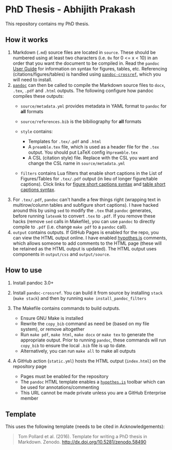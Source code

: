 # PhD Thesis - Abhijith Prakash

This repository contains my PhD thesis.

## How it works

1. Markdown (`.md`) source files are located in `source`. These should be numbered using at least two characters (i.e. `0x` for 0 <= x < 10) in an order that you want the document to be compiled in. Read the `pandoc` [User Guide](https://pandoc.org/MANUAL.html) for information on syntax for figures, tables, etc. Referencing (citations/figures/tables) is handled using [`pandoc-crossref`](https://lierdakil.github.io/pandoc-crossref/), which you will need to install.
2.  [`pandoc`](https://pandoc.org/) can then be called to compile the Markdown source files to `docx`, `.tex`, `.pdf` and `.html` outputs. The following configure how pandoc compiles these outputs:
    - `source/metadata.yml` provides metadata in YAML format to `pandoc` for **all** formats
    - `source/references.bib` is the bibiliography for **all** formats
    - `style` contains:
      - Templates for `.tex/.pdf` and `.html`
      - A `preamble.tex` file, which is used as a header file for the `.tex` output. You should put LaTeX config in`preamble.tex`
      - A CSL (citation style) file. Replace with the CSL you want and change the CSL name in `source/metadata.yml`
                    
    - `filters` contains Lua filters that enable short captions in the List of Figures/Tables for `.tex/.pdf` output (in lieu of longer figure/table captions). Click links for [figure short captions syntax](https://github.com/pandoc/lua-filters/tree/master/short-captions) and [table short captions syntax](https://github.com/pandoc/lua-filters/tree/master/table-short-captions).
3. For `.tex/.pdf`, `pandoc` can't handle a few things right (wrapping text in multirow/column tables and subfigure short captions). I have hacked around this by using `sed` to modify the `.tex` that `pandoc` generates, before running `latexmk` to convert `.tex` to `.pdf`. If you remove these hacks (remove `sed` calls in Makefile), you can use `pandoc` to directly compile to `.pdf` (i.e. change `make pdf` to a `pandoc` call).
4. `output` contains outputs. If GitHub Pages is enabled for the repo, you can view the HTML output online. I have enabled [hypothes.is](https://web.hypothes.is/) comments, which allows someone to add comments to the HTML page (these will be retained as the HTML output is updated). The HTML output uses components in `output/css` and `output/source`.

## How to use

1. Install pandoc 3.0+
2. Install `pandoc-crossref`. You can build it from source by installing `stack` (`make stack`) and then by running `make install_pandoc_filters`
3. The Makefile contains commands to build outputs.
    - Ensure GNU Make is installed
    - Rewrite the `copy_bib` command as need be (based on my file system), or remove altogether
    - Run `make pdf`, `make html`, `make docx` or `make tex` to generate the appropriate output. Prior to running `pandoc`, these commands will run `copy_bib` to ensure the local `.bib` file is up to date.
    - Alternatively, you can run `make all` to make all outputs

4. A GitHub action (`static.yml`) hosts the HTML output (`index.html`) on the repository page
    - Pages must be enabled for the repository
    - The `pandoc` HTML template enables a [`hypothes.is`](https://web.hypothes.is/) toolbar which can be used for annotations/commenting
    - This URL cannot be made private unless you are a GitHub Enterprise member

## Template

This uses the following template (needs to be cited in Acknowledgements):

> Tom Pollard et al. (2016). Template for writing a PhD thesis in Markdown. Zenodo. http://dx.doi.org/10.5281/zenodo.58490
